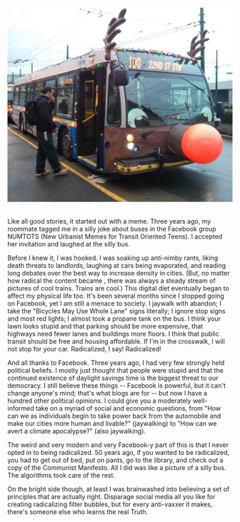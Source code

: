 <!---
--- !Metadata
slug: facebook-radicalized-me
title: I Was Radicalized by Facebook and I Liked It
description: How Zucc sucked me in
show_on_home_page: True
filename: Radicalized
--->

###### ![silly reindeer bus](assets/silly-bus.jpeg)

Like all good stories, it started out with a meme. Three years ago, my roommate
tagged me in a silly joke about buses in the Facebook group NUMTOTS (New Urbanist Memes for
Transit Oriented Teens). I accepted her invitation and laughed at the silly bus.

Before I knew it, I was hooked. I was soaking up anti-nimby rants,
liking death threats to landlords, laughing at cars being evaporated, and reading long debates over the
best way to increase density in cities. (But, no matter how radical the content became
, there was always a steady stream of pictures of cool trains. Trains are cool.) This
digital diet eventually began to affect my physical life too. It's been several months since
I stopped going on Facebook, yet I am still a menace to society. I
jaywalk with abandon; I take the "Bicycles May Use Whole Lane" signs literally; I
ignore stop signs and most red lights; I almost took a propane tank on the bus.
I think your lawn looks stupid and that parking should be more expensive, that highways need fewer
lanes and buildings more floors. I think that public transit should be free and housing affordable.
If I'm in the crosswalk, I will not stop for your car. Radicalized,
I say! Radicalized!

And all thanks to Facebook. Three years ago, I had very few strongly held political beliefs.
I mostly just thought that people were stupid and that the continued existence of daylight savings time is
the biggest threat to our democracy. I still believe these things -- Facebook is powerful, but
it can't change anyone's mind; that's what blogs are for --
but now I have a hundred other political opinions. I could give you a moderately well-informed
take on a myriad of social and economic questions, from "How can we as individuals
begin to take power back from the automobile and make our cities more human and livable?"
(jaywalking) to "How can we avert a climate apocalypse?" (also jaywalking).

The weird and very modern and very Facebook-y part of this is that I never opted
in to being radicalized. 50 years ago, if you wanted to be radicalized, you had
to get out of bed, put on pants, go to the library, and check out
a copy of the Communist Manifesto. All I did was like a picture of a silly
bus. The algorithms took care of the rest.

On the bright side though, at least I was brainwashed into believing a set of principles that
are actually right. Disparage social media all you like for creating radicalizing filter bubbles, but for
every anti-vaxxer it makes, there's someone else who learns the real Truth.
